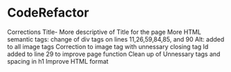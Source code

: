 # CodeRefactor
Corrections Title- More descriptive of Title for the page
More HTML semantic tags: change of div tags on lines 11,26,59,84,85, and 90
Alt: added to all image tags 
Correction to image tag with unnessary closing tag 
Id added to line 29 to improve page function 
Clean up of Unnessary tags and spacing in h1
Improve HTML format
